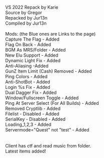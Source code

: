 VS 2022 Repack by Karie<br>
Source by Gregor<br>
Repacked by Jur13n<br>
Compiled by Jur13n<br>
<br>
Mods: (the Blue ones are Links to the page)<br>
Capture The Flag - Added<br>
Flag On Back - Added<br>
BGM As MRS/Folder - Added<br>
New Elu Support - Added<br>
Dynamic Light Fix - Added<br>
Anti-Aliasing -Added<br>
GunZ Item Limit (Cash) Removed - Added<br>
Ping Colors - Added<br>
Anti-ShotBot - Added<br>
Login %s Fix - Added<br>
Dual Dagger Fix - Added<br>
Window/Fullscreen Toggle - Added<br>
Ping At Server Select (For All Builds) - Added<br>
Removed Cryptlib - Added<br>
Filelist - Disabled - Added<br>
SerialKey - Disabled - Added<br>
Loading_1,2,3 - Added<br>
Servermode="Quest" not "test" - Added<br>
<br>
<br>
Client has ctf and read music from folder.<br>
Latest items added!<br>
